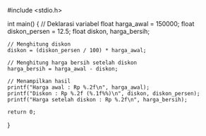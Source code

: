 
#include <stdio.h>

int main() {
    // Deklarasi variabel
    float harga_awal = 150000;
    float diskon_persen = 12.5;
    float diskon, harga_bersih;

    // Menghitung diskon
    diskon = (diskon_persen / 100) * harga_awal;

    // Menghitung harga bersih setelah diskon
    harga_bersih = harga_awal - diskon;

    // Menampilkan hasil
    printf("Harga awal : Rp %.2f\n", harga_awal);
    printf("Diskon : Rp %.2f (%.1f%%)\n", diskon, diskon_persen);
    printf("Harga setelah diskon : Rp %.2f\n", harga_bersih);

    return 0;
}
